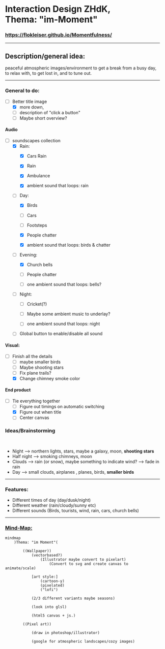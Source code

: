 # Interaction Design ZHdK, <br/> Thema: "im-Moment"


### https://flokleiser.github.io/Momentfulness/

___

## Description/general idea:

peaceful atmospheric images/environment to get a break from a busy day, to relax with, to get lost in, and to tune out. 

___

### General to do:

- [ ] Better title image
  - [x] more down, 
  - [ ] description of "click a button"
  - [ ] Maybe short overview?

#### Audio
- [ ] soundscapes collection
    - [x] Rain:
        - [x] Cars Rain
        - [x] Rain
        - [x] Ambulance

        - [x] ambient sound that loops: rain

    - [ ] Day:
        - [x] Birds
        - [ ] Cars 
        - [ ] Footsteps
        - [x] People chatter

        - [x] ambient sound that loops: birds & chatter

    - [ ] Evening:
        - [x] Church bells
        - [ ] People chatter

        - [ ] one ambient sound that loops: bells? 

    - [ ] Night:
        - [ ] Cricket(?)
        - [ ] Maybe some ambient music to underlay?

        - [ ] one ambient sound that loops: night 

    - [ ] Global button to enable/disable all sound

#### Visual:
- [ ] Finish all the details
    - [ ] maybe smaller birds
    - [ ] Maybe shooting stars
    - [ ] Fix plane trails?
    - [x] Change chimney smoke color

#### End product
- [ ] Tie everything together
    - [ ] Figure out timings on automatic switching
    - [x] Figure out when title
    - [ ] Center canvas

### Ideas/Brainstorming

<br/>

- Night --> northern lights, stars, maybe a galaxy, moon, **shooting stars**
- Half night --> smoking chimneys, moon
- Clouds --> rain (or snow), maybe something to indicate wind? --> fade in rain
- Day --> small clouds, airplanes , planes, birds, **smaller birds**

___

### Features:

- Different times of day (day/dusk/night)
- Different weather (rain/cloudy/sunny etc)
- Different sounds (Birds, tourists, wind, rain, cars, church bells)

___

### <ins>Mind-Map:</ins>

```mermaid
mindmap
    )Thema: "im Moment"(

        ((Wallpaper))
            (vectorbased?)
                (Illustrator maybe convert to pixelart)
                    (Convert to svg and create canvas to animate/scale)

            [art style:] 
                (cartoon-y)
                (pixelated)
                ("lofi")

            (2/3 different variants maybe seasons)

            (look into glsl)

            (html5 canvas + js.)

        ((Pixel art))

            (draw in photoshop/illustrator)

            (google for atmospheric landscapes/cozy images)


```
